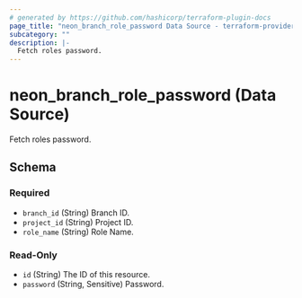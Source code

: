 ```yaml
---
# generated by https://github.com/hashicorp/terraform-plugin-docs
page_title: "neon_branch_role_password Data Source - terraform-provider-neon"
subcategory: ""
description: |-
  Fetch roles password.
---
```


# neon_branch_role_password (Data Source)

Fetch roles password.



<!-- schema generated by tfplugindocs -->
## Schema

### Required

- `branch_id` (String) Branch ID.
- `project_id` (String) Project ID.
- `role_name` (String) Role Name.

### Read-Only

- `id` (String) The ID of this resource.
- `password` (String, Sensitive) Password.
